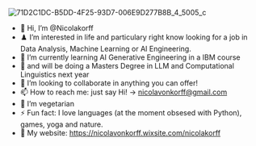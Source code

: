 ![71D2C1DC-B5DD-4F25-93D7-006E9D277B8B_4_5005_c](https://github.com/user-attachments/assets/c0a99ac3-74e0-4073-9de4-2e4912b60ff9)
- 👋 Hi, I’m @Nicolakorff
- ♟️ I’m interested in life and particulary right know looking for a job in Data Analysis, Machine Learning or AI Engineering.
- 🔬 I’m currently learning AI Generative Engineering in a IBM course
- 🚀 and will be doing a Masters Degree in LLM and Computational Linguistics next year
- 💞️ I’m looking to collaborate in anything you can offer!
- 📫 How to reach me: just say Hi! -> nicolavonkorff@gmail.com
- 🌱 I’m vegetarian
- ⚡ Fun fact: I love languages (at the moment obsesed with Python), games, yoga and nature.
- 🤖 My website: https://nicolavonkorff.wixsite.com/nicolakorff

<!---
Nicolakorff/Nicolakorff is a ✨ special ✨ repository because its `README.md` (this file) appears on your GitHub profile.
You can click the Preview link to take a look at your changes.
--->
